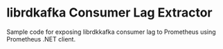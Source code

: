 # librdkafka Consumer Lag Extractor
Sample code for exposing librdkkafka consumer lag to Prometheus using Prometheus .NET client.